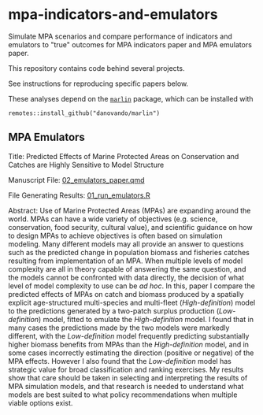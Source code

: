 # mpa-indicators-and-emulators
Simulate MPA scenarios and compare performance of indicators and emulators to "true" outcomes for MPA indicators paper and MPA emulators paper. 

This repository contains code behind several projects. 

See instructions for reproducing specific papers below. 

These analyses depend on the [`marlin`](https://github.com/DanOvando/marlin/) package, which can be installed with 

```
remotes::install_github("danovando/marlin")
```

## MPA Emulators

Title: Predicted Effects of Marine Protected Areas on Conservation and Catches are Highly Sensitive to Model Structure

Manuscript File: [02_emulators_paper.qmd](https://github.com/DanOvando/mpa-indicators-and-emulators/blob/main/02_mpa_emulators_paper.qmd)

File Generating Results: [01_run_emulators.R](https://github.com/DanOvando/mpa-indicators-and-emulators/blob/main/01_run_emulators.R)


Abstract: Use of Marine Protected Areas (MPAs) are expanding around the world. MPAs can have a wide variety of objectives (e.g. science, conservation, food security, cultural value), and scientific guidance on how to design MPAs to achieve objectives is often based on simulation modeling. Many different models may all provide an answer to questions such as the predicted change in population biomass and fisheries catches resulting from implementation of an MPA. When multiple levels of model complexity are all in theory capable of answering the same question, and the models cannot be confronted with data directly, the decision of what level of model complexity to use can be *ad hoc*. In this, paper I compare the predicted effects of MPAs on catch and biomass produced by a spatially explicit age-structured multi-species and multi-fleet (*High-definition*) model to the predictions generated by a two-patch surplus production (*Low-definition*) model, fitted to emulate the *High-definition* model. I found that in many cases the predictions made by the two models were markedly different, with the *Low-definition* model frequently predicting substantially higher biomass benefits from MPAs than the *High-definition* model, and in some cases incorrectly estimating the direction (positive or negative) of the MPA effects. However I also found that the *Low-definition* model has strategic value for broad classification and ranking exercises. My results show that care should be taken in selecting and interpreting the results of MPA simulation models, and that research is needed to understand what models are best suited to what policy recommendations when multiple viable options exist. 